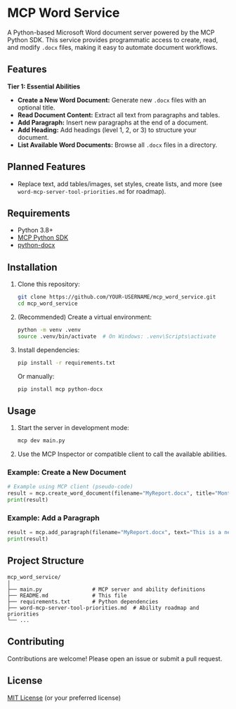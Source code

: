 # MCP Word Service

A Python-based Microsoft Word document server powered by the MCP Python SDK. This service provides programmatic access to create, read, and modify `.docx` files, making it easy to automate document workflows.

## Features

**Tier 1: Essential Abilities**
- **Create a New Word Document:** Generate new `.docx` files with an optional title.
- **Read Document Content:** Extract all text from paragraphs and tables.
- **Add Paragraph:** Insert new paragraphs at the end of a document.
- **Add Heading:** Add headings (level 1, 2, or 3) to structure your document.
- **List Available Word Documents:** Browse all `.docx` files in a directory.

## Planned Features

- Replace text, add tables/images, set styles, create lists, and more (see `word-mcp-server-tool-priorities.md` for roadmap).

## Requirements

- Python 3.8+
- [MCP Python SDK](https://github.com/microsoft/mcp)
- [python-docx](https://python-docx.readthedocs.io/en/latest/)

## Installation

1. Clone this repository:
    ```sh
    git clone https://github.com/YOUR-USERNAME/mcp_word_service.git
    cd mcp_word_service
    ```
2. (Recommended) Create a virtual environment:
    ```sh
    python -m venv .venv
    source .venv/bin/activate  # On Windows: .venv\Scripts\activate
    ```
3. Install dependencies:
    ```sh
    pip install -r requirements.txt
    ```
    Or manually:
    ```sh
    pip install mcp python-docx
    ```

## Usage

1. Start the server in development mode:
    ```sh
    mcp dev main.py
    ```
2. Use the MCP Inspector or compatible client to call the available abilities.

### Example: Create a New Document

```python
# Example using MCP client (pseudo-code)
result = mcp.create_word_document(filename="MyReport.docx", title="Monthly Report")
print(result)
```

### Example: Add a Paragraph

```python
result = mcp.add_paragraph(filename="MyReport.docx", text="This is a new paragraph.")
print(result)
```

## Project Structure

```
mcp_word_service/
│
├── main.py                # MCP server and ability definitions
├── README.md              # This file
├── requirements.txt       # Python dependencies
├── word-mcp-server-tool-priorities.md  # Ability roadmap and priorities
└── ...
```

## Contributing

Contributions are welcome! Please open an issue or submit a pull request.

## License

[MIT License](LICENSE) (or your preferred license)
